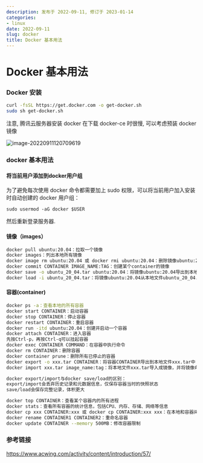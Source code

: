 ```yaml
---
description: 发布于 2022-09-11, 修订于 2023-01-14
categories:
- linux
date: 2022-09-11
slug: docker
title: Docker 基本用法
---
```


# Docker 基本用法

### Docker 安装

```bash
curl -fsSL https://get.docker.com -o get-docker.sh
sudo sh get-docker.sh
```

注意, 腾讯云服务器安装 docker 在下载 docker-ce 时很慢, 可以考虑预装 docker 镜像

![image-20220911120709619](https://media.opennet.top/i/2023/01/05/63b6c91cad148.png)

### docker 基本用法

#### 将当前用户添加到docker用户组

为了避免每次使用 docker 命令都需要加上 sudo 权限，可以将当前用户加入安装时自动创建的 docker 用户组：

`sudo usermod -aG docker $USER`

然后重新登录服务器.

#### 镜像（images）

```bash
docker pull ubuntu:20.04：拉取一个镜像
docker images：列出本地所有镜像
docker image rm ubuntu:20.04 或 docker rmi ubuntu:20.04：删除镜像ubuntu:20.04
docker commit CONTAINER IMAGE_NAME:TAG：创建某个container的镜像
docker save -o ubuntu_20_04.tar ubuntu:20.04：将镜像ubuntu:20.04导出到本地文件ubuntu_20_04.tar中
docker load -i ubuntu_20_04.tar：将镜像ubuntu:20.04从本地文件ubuntu_20_04.tar中加载出来
```

#### 容器(container)

```bash
docker ps -a：查看本地的所有容器
docker start CONTAINER：启动容器
docker stop CONTAINER：停止容器
docker restart CONTAINER：重启容器
docker run -itd ubuntu:20.04：创建并启动一个容器
docker attach CONTAINER：进入容器
先按Ctrl-p，再按Ctrl-q可以挂起容器
docker exec CONTAINER COMMAND：在容器中执行命令
docker rm CONTAINER：删除容器
docker container prune：删除所有已停止的容器
docker export -o xxx.tar CONTAINER：将容器CONTAINER导出到本地文件xxx.tar中
docker import xxx.tar image_name:tag：将本地文件xxx.tar导入成镜像，并将镜像命名为image_name:tag

docker export/import与docker save/load的区别：
export/import会丢弃历史记录和元数据信息，仅保存容器当时的快照状态
save/load会保存完整记录，体积更大

docker top CONTAINER：查看某个容器内的所有进程
docker stats：查看所有容器的统计信息，包括CPU、内存、存储、网络等信息
docker cp xxx CONTAINER:xxx 或 docker cp CONTAINER:xxx xxx：在本地和容器间复制文件
docker rename CONTAINER1 CONTAINER2：重命名容器
docker update CONTAINER --memory 500MB：修改容器限制
```

### 参考链接

https://www.acwing.com/activity/content/introduction/57/
